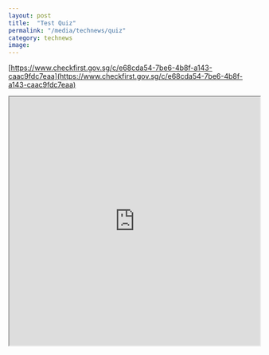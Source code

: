```yaml
---
layout: post
title:  "Test Quiz"
permalink: "/media/technews/quiz"
category: technews
image: 
---
```


[https://www.checkfirst.gov.sg/c/e68cda54-7be6-4b8f-a143-caac9fdc7eaa](https://www.checkfirst.gov.sg/c/e68cda54-7be6-4b8f-a143-caac9fdc7eaa)

<div class="checkfirst-quiz1">

<iframe src="https://www.checkfirst.gov.sg/c/e68cda54-7be6-4b8f-a143-caac9fdc7eaa" style="width:100%;height:500px"></iframe>

</div>
